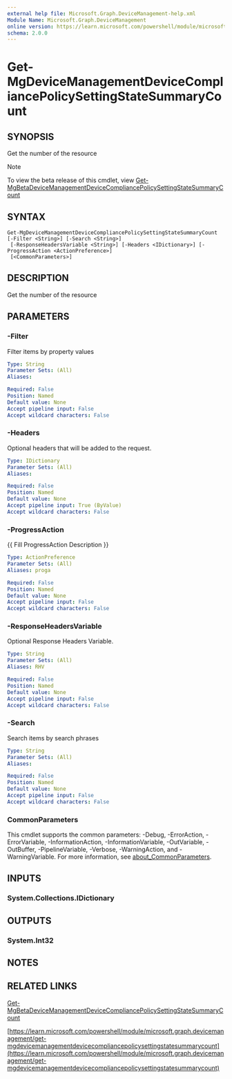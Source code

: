 ```yaml
---
external help file: Microsoft.Graph.DeviceManagement-help.xml
Module Name: Microsoft.Graph.DeviceManagement
online version: https://learn.microsoft.com/powershell/module/microsoft.graph.devicemanagement/get-mgdevicemanagementdevicecompliancepolicysettingstatesummarycount
schema: 2.0.0
---
```


# Get-MgDeviceManagementDeviceCompliancePolicySettingStateSummaryCount

## SYNOPSIS
Get the number of the resource

> [!NOTE]
> To view the beta release of this cmdlet, view [Get-MgBetaDeviceManagementDeviceCompliancePolicySettingStateSummaryCount](/powershell/module/Microsoft.Graph.Beta.DeviceManagement/Get-MgBetaDeviceManagementDeviceCompliancePolicySettingStateSummaryCount?view=graph-powershell-beta)

## SYNTAX

```
Get-MgDeviceManagementDeviceCompliancePolicySettingStateSummaryCount [-Filter <String>] [-Search <String>]
 [-ResponseHeadersVariable <String>] [-Headers <IDictionary>] [-ProgressAction <ActionPreference>]
 [<CommonParameters>]
```

## DESCRIPTION
Get the number of the resource

## PARAMETERS

### -Filter
Filter items by property values

```yaml
Type: String
Parameter Sets: (All)
Aliases:

Required: False
Position: Named
Default value: None
Accept pipeline input: False
Accept wildcard characters: False
```

### -Headers
Optional headers that will be added to the request.

```yaml
Type: IDictionary
Parameter Sets: (All)
Aliases:

Required: False
Position: Named
Default value: None
Accept pipeline input: True (ByValue)
Accept wildcard characters: False
```

### -ProgressAction
{{ Fill ProgressAction Description }}

```yaml
Type: ActionPreference
Parameter Sets: (All)
Aliases: proga

Required: False
Position: Named
Default value: None
Accept pipeline input: False
Accept wildcard characters: False
```

### -ResponseHeadersVariable
Optional Response Headers Variable.

```yaml
Type: String
Parameter Sets: (All)
Aliases: RHV

Required: False
Position: Named
Default value: None
Accept pipeline input: False
Accept wildcard characters: False
```

### -Search
Search items by search phrases

```yaml
Type: String
Parameter Sets: (All)
Aliases:

Required: False
Position: Named
Default value: None
Accept pipeline input: False
Accept wildcard characters: False
```

### CommonParameters
This cmdlet supports the common parameters: -Debug, -ErrorAction, -ErrorVariable, -InformationAction, -InformationVariable, -OutVariable, -OutBuffer, -PipelineVariable, -Verbose, -WarningAction, and -WarningVariable. For more information, see [about_CommonParameters](http://go.microsoft.com/fwlink/?LinkID=113216).

## INPUTS

### System.Collections.IDictionary
## OUTPUTS

### System.Int32
## NOTES

## RELATED LINKS
[Get-MgBetaDeviceManagementDeviceCompliancePolicySettingStateSummaryCount](/powershell/module/Microsoft.Graph.Beta.DeviceManagement/Get-MgBetaDeviceManagementDeviceCompliancePolicySettingStateSummaryCount?view=graph-powershell-beta)

[https://learn.microsoft.com/powershell/module/microsoft.graph.devicemanagement/get-mgdevicemanagementdevicecompliancepolicysettingstatesummarycount](https://learn.microsoft.com/powershell/module/microsoft.graph.devicemanagement/get-mgdevicemanagementdevicecompliancepolicysettingstatesummarycount)





